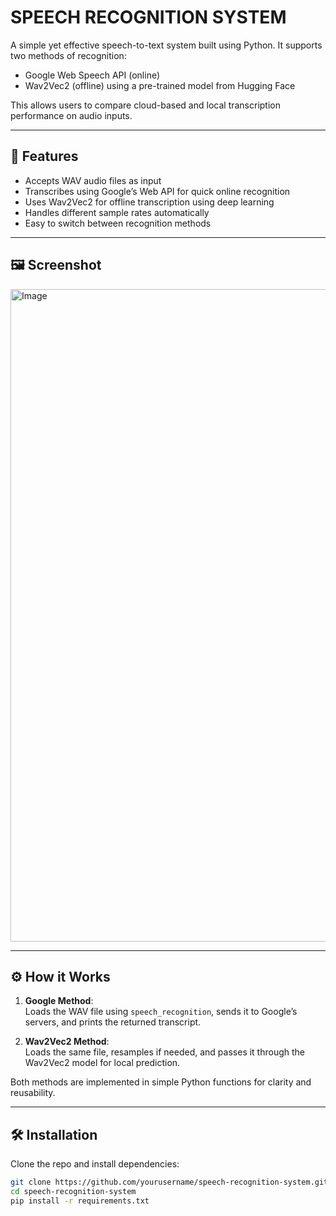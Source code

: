 # SPEECH RECOGNITION SYSTEM

A simple yet effective speech-to-text system built using Python. It supports two methods of recognition:
- Google Web Speech API (online)
- Wav2Vec2 (offline) using a pre-trained model from Hugging Face

This allows users to compare cloud-based and local transcription performance on audio inputs.

---

## 🚀 Features

- Accepts WAV audio files as input
- Transcribes using Google’s Web API for quick online recognition
- Uses Wav2Vec2 for offline transcription using deep learning
- Handles different sample rates automatically
- Easy to switch between recognition methods

---

## 🖼️ Screenshot

<img width="1044" alt="Image" src="https://github.com/user-attachments/assets/6bfc7d2e-2555-498c-9ccc-429cf41304f1" />


---

## ⚙️ How it Works

1. **Google Method**:  
   Loads the WAV file using `speech_recognition`, sends it to Google’s servers, and prints the returned transcript.

2. **Wav2Vec2 Method**:  
   Loads the same file, resamples if needed, and passes it through the Wav2Vec2 model for local prediction.

Both methods are implemented in simple Python functions for clarity and reusability.

---

## 🛠️ Installation

Clone the repo and install dependencies:

```bash
git clone https://github.com/yourusername/speech-recognition-system.git
cd speech-recognition-system
pip install -r requirements.txt
